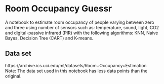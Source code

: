 # Room Occupancy Guessr
A notebook to estimate room occupancy of people varying between zero and three using number of sensors such as: temperature, sound, light, CO2 and digital-passive infrared (PIR)
with the following algorithms: KNN, Naive Bayes, Decision Tree (CART) and K-means.

<h2>Data set</h2>
https://archive.ics.uci.edu/ml/datasets/Room+Occupancy+Estimation<br>
Note: The data set used in this notebook has less data points than the original.
